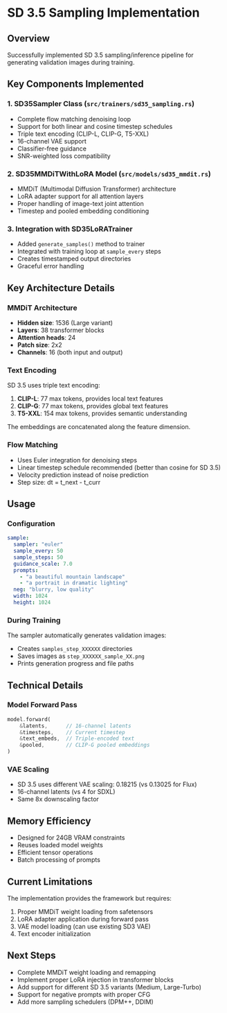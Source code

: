 # SD 3.5 Sampling Implementation

## Overview
Successfully implemented SD 3.5 sampling/inference pipeline for generating validation images during training.

## Key Components Implemented

### 1. SD35Sampler Class (`src/trainers/sd35_sampling.rs`)
- Complete flow matching denoising loop
- Support for both linear and cosine timestep schedules
- Triple text encoding (CLIP-L, CLIP-G, T5-XXL)
- 16-channel VAE support
- Classifier-free guidance
- SNR-weighted loss compatibility

### 2. SD35MMDiTWithLoRA Model (`src/models/sd35_mmdit.rs`)
- MMDiT (Multimodal Diffusion Transformer) architecture
- LoRA adapter support for all attention layers
- Proper handling of image-text joint attention
- Timestep and pooled embedding conditioning

### 3. Integration with SD35LoRATrainer
- Added `generate_samples()` method to trainer
- Integrated with training loop at `sample_every` steps
- Creates timestamped output directories
- Graceful error handling

## Key Architecture Details

### MMDiT Architecture
- **Hidden size**: 1536 (Large variant)
- **Layers**: 38 transformer blocks
- **Attention heads**: 24
- **Patch size**: 2x2
- **Channels**: 16 (both input and output)

### Text Encoding
SD 3.5 uses triple text encoding:
1. **CLIP-L**: 77 max tokens, provides local text features
2. **CLIP-G**: 77 max tokens, provides global text features  
3. **T5-XXL**: 154 max tokens, provides semantic understanding

The embeddings are concatenated along the feature dimension.

### Flow Matching
- Uses Euler integration for denoising steps
- Linear timestep schedule recommended (better than cosine for SD 3.5)
- Velocity prediction instead of noise prediction
- Step size: dt = t_next - t_curr

## Usage

### Configuration
```yaml
sample:
  sampler: "euler"
  sample_every: 50
  sample_steps: 50
  guidance_scale: 7.0
  prompts:
    - "a beautiful mountain landscape"
    - "a portrait in dramatic lighting"
  neg: "blurry, low quality"
  width: 1024
  height: 1024
```

### During Training
The sampler automatically generates validation images:
- Creates `samples_step_XXXXXX` directories
- Saves images as `step_XXXXXX_sample_XX.png`
- Prints generation progress and file paths

## Technical Details

### Model Forward Pass
```rust
model.forward(
    &latents,      // 16-channel latents
    &timesteps,    // Current timestep
    &text_embeds,  // Triple-encoded text
    &pooled,       // CLIP-G pooled embeddings
)
```

### VAE Scaling
- SD 3.5 uses different VAE scaling: 0.18215 (vs 0.13025 for Flux)
- 16-channel latents (vs 4 for SDXL)
- Same 8x downscaling factor

## Memory Efficiency
- Designed for 24GB VRAM constraints
- Reuses loaded model weights
- Efficient tensor operations
- Batch processing of prompts

## Current Limitations
The implementation provides the framework but requires:
1. Proper MMDiT weight loading from safetensors
2. LoRA adapter application during forward pass
3. VAE model loading (can use existing SD3 VAE)
4. Text encoder initialization

## Next Steps
- Complete MMDiT weight loading and remapping
- Implement proper LoRA injection in transformer blocks
- Add support for different SD 3.5 variants (Medium, Large-Turbo)
- Support for negative prompts with proper CFG
- Add more sampling schedulers (DPM++, DDIM)